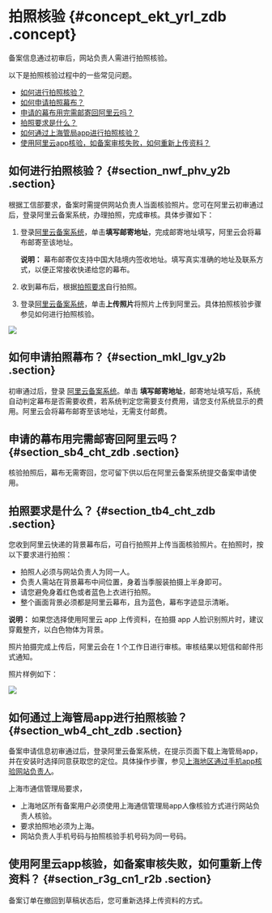 # 拍照核验 {#concept_ekt_yrl_zdb .concept}

备案信息通过初审后，网站负责人需进行拍照核验。

以下是拍照核验过程中的一些常见问题。

-   [如何进行拍照核验？](#)
-   [如何申请拍照幕布？](#)
-   [申请的幕布用完需邮寄回阿里云吗？](#)
-   [拍照要求是什么？](#)
-   [如何通过上海管局app进行拍照核验？](#)
-   [使用阿里云app核验，如备案审核失败，如何重新上传资料？](#)

## 如何进行拍照核验？ {#section_nwf_phv_y2b .section}

根据工信部要求，备案时需提供网站负责人当面核验照片。您可在阿里云初审通过后，登录阿里云备案系统，办理拍照，完成审核。具体步骤如下：

1.  登录[阿里云备案系统](https://beian.aliyun.com/)，单击**填写邮寄地址**，完成邮寄地址填写，阿里云会将幕布邮寄至该地址。

    **说明：** 幕布邮寄仅支持中国大陆境内签收地址。填写真实准确的地址及联系方式，以便正常接收快递给您的幕布。

2.  收到幕布后，根据[拍照要求](#)自行拍照。
3.  登录[阿里云备案系统](https://beian.aliyun.com/)，单击**上传照片**将照片上传到阿里云。具体拍照核验步骤参见如何进行拍照核验。

![](http://static-aliyun-doc.oss-cn-hangzhou.aliyuncs.com/assets/img/14219/15505418259331_zh-CN.png)

## 如何申请拍照幕布？ {#section_mkl_lgv_y2b .section}

初审通过后，登录 [阿里云备案系统](https://beian.aliyun.com/)。单击 **填写邮寄地址**，邮寄地址填写后，系统自动判定幕布是否需要收费，若系统判定您需要支付费用，请您支付系统显示的费用。阿里云会将幕布邮寄至该地址，无需支付邮费。

## 申请的幕布用完需邮寄回阿里云吗？ {#section_sb4_cht_zdb .section}

核验拍照后，幕布无需寄回，您可留下供以后在阿里云备案系统提交备案申请使用。

## 拍照要求是什么？ {#section_tb4_cht_zdb .section}

您收到阿里云快递的背景幕布后，可自行拍照并上传当面核验照片。在拍照时，按以下要求进行拍照：

-   拍照人必须与网站负责人为同一人。
-   负责人需站在背景幕布中间位置，身着当季服装拍摄上半身即可。
-   请您避免身着红色或者蓝色上衣进行拍照。
-   整个画面背景必须都是阿里云幕布，且为蓝色，幕布字迹显示清晰。

**说明：** 如果您选择使用阿里云 app 上传资料，在拍摄 app 人脸识别照片时，建议穿戴整齐，以白色物体为背景。

照片拍摄完成上传后，阿里云会在 1 个工作日进行审核。审核结果以短信和邮件形式通知。

照片样例如下：

![](http://static-aliyun-doc.oss-cn-hangzhou.aliyuncs.com/assets/img/14219/15505418255500_zh-CN.png)

## 如何通过上海管局app进行拍照核验？ {#section_wb4_cht_zdb .section}

备案申请信息初审通过后，登录阿里云备案系统，在提示页面下载上海管局app，并在安装时选择同意获取您的定位。具体操作步骤，参见[上海地区通过手机app核验网站负责人](../../../../../intl.zh-CN/备案流程/上海地区通过手机app核验网站负责人.md#)。

上海市通信管理局要求，

-   上海地区所有备案用户必须使用上海通信管理局app人像核验方式进行网站负责人核验。
-   要求拍照地必须为上海。
-   网站负责人手机号码与拍照核验手机号码为同一号码。

## 使用阿里云app核验，如备案审核失败，如何重新上传资料？ {#section_r3g_cn1_r2b .section}

备案订单在撤回到草稿状态后，您可重新选择上传资料的方式。


